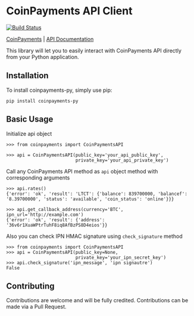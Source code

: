 # CoinPayments API Client
[![Build Status](https://travis-ci.org/OnGridSystems/coinpayments-py.svg?branch=master)](https://travis-ci.org/OnGridSystems/coinpayments-py)

[CoinPayments](https://www.coinpayments.net) | [API Documentation](https://www.coinpayments.net/merchant-tools-api)

This library will let you to easily interact with CoinPayments API directly from your Python application.

## Installation

To install coinpayments-py, simply use pip:

```
pip install coinpayments-py
```

## Basic Usage

Initialize api object

```
>>> from coinpayments import CoinPaymentsAPI

>>> api = CoinPaymentsAPI(public_key='your_api_public_key',
                          private_key='your_api_private_key')
```

Call any CoinPayments API method as `api` object method with corresponding arguments
```
>>> api.rates()
{'error': 'ok', 'result': 'LTCT': {'balance': 839700000, 'balancef': '8.39700000', 'status': 'available', 'coin_status': 'online'}}}

>>> api.get_callback_address(currency='BTC', ipn_url='http://example.com')
{'error': 'ok', 'result': {'address': '36v6r1XuaWPtrTuhF8iq8AfBzPS8D4eios'}}
```

Also you can check IPN HMAC signature using `check_signature` method
```
>>> from coinpayments import CoinPaymentsAPI
>>> api = CoinPaymentsAPI(public_key=None,
                          private_key='your_ipn_secret_key')
>>> api.check_signature('ipn_message', 'ipn signautre')
False
```

## Contributing

Contributions are welcome and will be fully credited.
Contributions can be made via a Pull Request.
